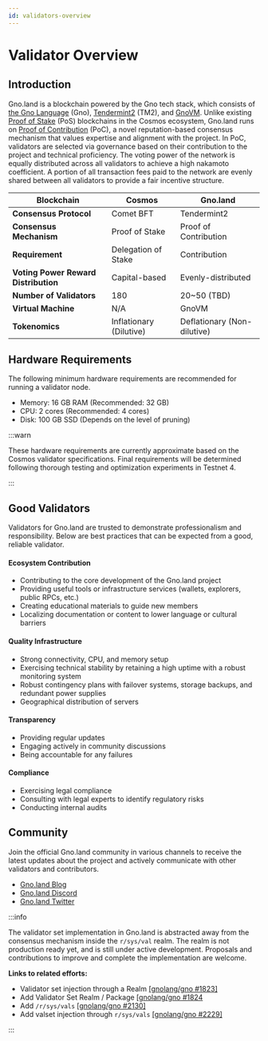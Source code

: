 ```yaml
---
id: validators-overview
---
```


# Validator Overview

## Introduction

Gno.land is a blockchain powered by the Gno tech stack, which consists of [the Gno Language](https://docs.gno.land/concepts/gno-language/) (Gno), [Tendermint2](https://docs.gno.land/concepts/tendermint2/) (TM2), and [GnoVM](https://docs.gno.land/concepts/gnovm/). Unlike existing [Proof of Stake](https://docs.cosmos.network/v0.46/modules/staking/) (PoS) blockchains in the Cosmos ecosystem, Gno.land runs on [Proof of Contribution](https://docs.gno.land/concepts/proof-of-contribution/) (PoC), a novel reputation-based consensus mechanism that values expertise and alignment with the project. In PoC, validators are selected via governance based on their contribution to the project and technical proficiency. The voting power of the network is equally distributed across all validators to achieve a high nakamoto coefficient. A portion of all transaction fees paid to the network are evenly shared between all validators to provide a fair incentive structure.

| **Blockchain**                       | Cosmos                  | Gno.land                    |
| ------------------------------------ | ----------------------- | --------------------------- |
| **Consensus Protocol**               | Comet BFT               | Tendermint2                 |
| **Consensus Mechanism**              | Proof of Stake          | Proof of Contribution       |
| **Requirement**                      | Delegation of Stake     | Contribution                |
| **Voting Power Reward Distribution** | Capital-based           | Evenly-distributed          |
| **Number of Validators**             | 180                     | 20~50 (TBD)                 |
| **Virtual Machine**                  | N/A                     | GnoVM                       |
| **Tokenomics**                       | Inflationary (Dilutive) | Deflationary (Non-dilutive) |

## Hardware Requirements

The following minimum hardware requirements are recommended for running a validator node.

- Memory: 16 GB RAM (Recommended: 32 GB)
- CPU: 2 cores (Recommended: 4 cores)
- Disk: 100 GB SSD (Depends on the level of pruning)

:::warn

These hardware requirements are currently approximate based on the Cosmos validator specifications. Final requirements will be determined following thorough testing and optimization experiments in Testnet 4.

:::

## Good Validators

Validators for Gno.land are trusted to demonstrate professionalism and responsibility. Below are best practices that can be expected from a good, reliable validator.

#### Ecosystem Contribution

- Contributing to the core development of the Gno.land project
- Providing useful tools or infrastructure services (wallets, explorers, public RPCs, etc.)
- Creating educational materials to guide new members
- Localizing documentation or content to lower language or cultural barriers

#### Quality Infrastructure

- Strong connectivity, CPU, and memory setup
- Exercising technical stability by retaining a high uptime with a robust monitoring system
- Robust contingency plans with failover systems, storage backups, and redundant power supplies
- Geographical distribution of servers

#### Transparency

- Providing regular updates
- Engaging actively in community discussions
- Being accountable for any failures

#### Compliance

- Exercising legal compliance
- Consulting with legal experts to identify regulatory risks
- Conducting internal audits

## Community

Join the official Gno.land community in various channels to receive the latest updates about the project and actively communicate with other validators and contributors.

- [Gno.land Blog](https://gno.land/r/gnoland/blog)
- [Gno.land Discord](https://discord.gg/w2MpVEunxr)
- [Gno.land Twitter](https://x.com/_gnoland)

:::info

The validator set implementation in Gno.land is abstracted away from the consensus mechanism inside the `r/sys/val` realm. The realm is not production ready yet, and is still under active development. Proposals and contributions to improve and complete the implementation are welcome.

**Links to related efforts:**

- Validator set injection through a Realm [[gnolang/gno #1823]](https://github.com/gnolang/gno/issues/1823)
- Add Validator Set Realm / Package [[gnolang/gno #1824](https://github.com/gnolang/gno/issues/1824)
- Add `/r/sys/vals` [[gnolang/gno #2130]](https://github.com/gnolang/gno/pull/2130)
- Add valset injection through `r/sys/vals` [[gnolang/gno #2229]](https://github.com/gnolang/gno/pull/2229)

:::
